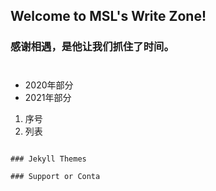 ## Welcome to MSL's Write Zone!


### 感谢相遇，是他让我们抓住了时间。

# 
## 
### 

- 2020年部分
- 2021年部分

1. 序号
2. 列表


```

### Jekyll Themes

### Support or Conta
